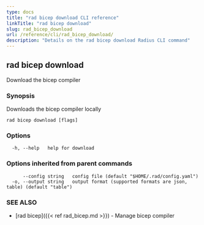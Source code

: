```yaml
---
type: docs
title: "rad bicep download CLI reference"
linkTitle: "rad bicep download"
slug: rad_bicep_download
url: /reference/cli/rad_bicep_download/
description: "Details on the rad bicep download Radius CLI command"
---
```

## rad bicep download

Download the bicep compiler

### Synopsis

Downloads the bicep compiler locally

```
rad bicep download [flags]
```

### Options

```
  -h, --help   help for download
```

### Options inherited from parent commands

```
      --config string   config file (default "$HOME/.rad/config.yaml")
  -o, --output string   output format (supported formats are json, table) (default "table")
```

### SEE ALSO

* [rad bicep]({{< ref rad_bicep.md >}})	 - Manage bicep compiler

